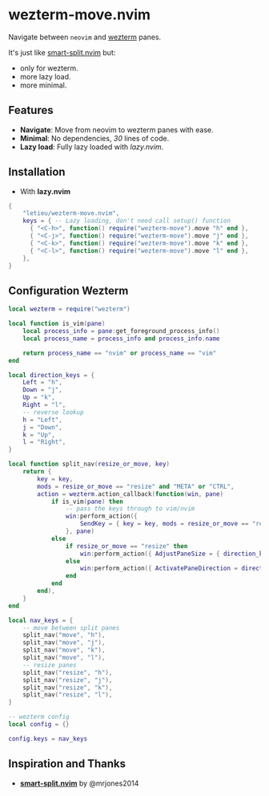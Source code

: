 # wezterm-move.nvim

Navigate between `neovim` and [wezterm](https://wezterm.com/) panes.

It's just like [smart-split.nvim](https://github.com/mrjones2014/smart-splits.nvim) but:
 - only for wezterm.
 - more lazy load.
 - more minimal.

## Features
- **Navigate**: Move from neovim to wezterm panes with ease.
- **Minimal**: No dependencies, *30* lines of code.
- **Lazy load**: Fully lazy loaded with *lazy.nvim*.

## Installation

* With **lazy.nvim**

```lua
{
    "letieu/wezterm-move.nvim",
    keys = { -- Lazy loading, don't need call setup() function
      { "<C-h>", function() require("wezterm-move").move "h" end },
      { "<C-j>", function() require("wezterm-move").move "j" end },
      { "<C-k>", function() require("wezterm-move").move "k" end },
      { "<C-l>", function() require("wezterm-move").move "l" end },
    },
}
```

## Configuration Wezterm

```lua
local wezterm = require("wezterm")

local function is_vim(pane)
	local process_info = pane:get_foreground_process_info()
	local process_name = process_info and process_info.name

	return process_name == "nvim" or process_name == "vim"
end

local direction_keys = {
	Left = "h",
	Down = "j",
	Up = "k",
	Right = "l",
	-- reverse lookup
	h = "Left",
	j = "Down",
	k = "Up",
	l = "Right",
}

local function split_nav(resize_or_move, key)
	return {
		key = key,
		mods = resize_or_move == "resize" and "META" or "CTRL",
		action = wezterm.action_callback(function(win, pane)
			if is_vim(pane) then
				-- pass the keys through to vim/nvim
				win:perform_action({
					SendKey = { key = key, mods = resize_or_move == "resize" and "META" or "CTRL" },
				}, pane)
			else
				if resize_or_move == "resize" then
					win:perform_action({ AdjustPaneSize = { direction_keys[key], 3 } }, pane)
				else
					win:perform_action({ ActivatePaneDirection = direction_keys[key] }, pane)
				end
			end
		end),
	}
end

local nav_keys = {
	-- move between split panes
	split_nav("move", "h"),
	split_nav("move", "j"),
	split_nav("move", "k"),
	split_nav("move", "l"),
	-- resize panes
	split_nav("resize", "h"),
	split_nav("resize", "j"),
	split_nav("resize", "k"),
	split_nav("resize", "l"),
}

-- wezterm config
local config = {}

config.keys = nav_keys
```

## Inspiration and Thanks
- **[smart-split.nvim](https://github.com/mrjones2014/smart-splits.nvim)** by @mrjones2014

